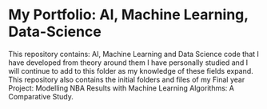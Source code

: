 # My Portfolio: AI, Machine Learning, Data-Science
This repository contains: AI, Machine Learning and Data Science code that I have developed from theory around them I have personally studied and I will continue to add to this folder as my knowledge of these fields expand. This repository also contains the initial folders and files of my Final year Project: Modelling NBA Results with Machine Learning Algorithms: A Comparative Study.




